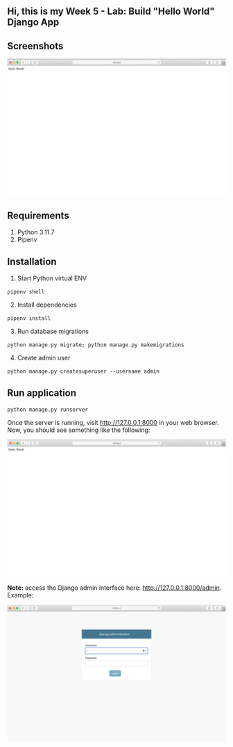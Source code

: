 ## Hi, this is my Week 5 - Lab: Build "Hello World" Django App 
## Screenshots

![An example Django "Hello World!" application](https://github.com/freemanpd/django-helloworld/blob/master/docs/hello-world.png)

## Requirements
1. Python 3.11.7
1. Pipenv 

## Installation
1. Start Python virtual ENV
```
pipenv shell
```
2. Install dependencies
```
pipenv install
```
3. Run database migrations
```
python manage.py migrate; python manage.py makemigrations
```
4. Create admin user
```
python manage.py createsuperuser --username admin
```

## Run application
```
python manage.py runserver
```
Once the server is running, visit http://127.0.0.1:8000 in your web browser. Now, you should see something like the following:

![An example Django "Hello World!" application](https://github.com/freemanpd/django-helloworld/blob/master/docs/hello-world.png)

**Note:** access the Django admin interface here: http://127.0.0.1:8000/admin. Example:

![Django admin login](https://github.com/freemanpd/django-helloworld/blob/master/docs/django-admin-login.png)

